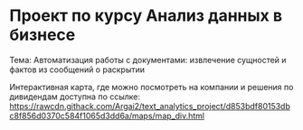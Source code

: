 # Проект по курсу Анализ данных в бизнесе

Тема: Автоматизация работы с документами: извлечение сущностей и фактов из сообщений о раскрытии

Интерактивная карта, где можно посмотреть на компании и решения по дивидендам доступна по ссылке: https://rawcdn.githack.com/Argai2/text_analytics_project/d853bdf80153dbc8f856d0370c584f1065d3dd6a/maps/map_div.html

